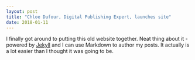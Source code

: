 ```yaml
---
layout: post
title: "Chloe Dufour, Digital Publishing Expert, launches site"
date: 2018-01-11
---
```


I finally got around to putting this old website together. Neat thing about it - powered by [Jekyll](http://jekyllrb.com) and I can use Markdown to author my posts. It actually is a lot easier than I thought it was going to be.
